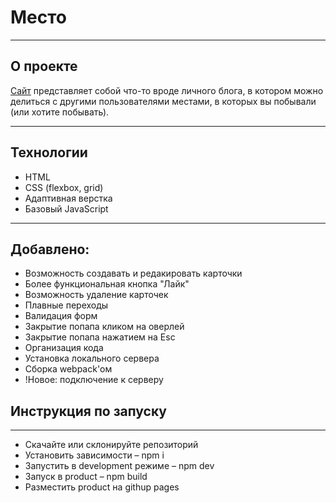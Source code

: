 # Место

------

## О проекте

[Сайт](https://arti-d.github.io/mesto/index.html) представляет собой что-то вроде личного блога, в котором можно делиться с другими пользователями местами, в которых вы побывали (или хотите побывать).

------

## Технологии

* HTML
* CSS (flexbox, grid)
* Адаптивная верстка
* Базовый JavaScript

------

## Добавлено:

* Возможность создавать и редакировать карточки
* Более функциональная кнопка "Лайк"
* Возможность удаление карточек
* Плавные переходы 
* Валидация форм
* Закрытие попапа кликом на оверлей
* Закрытие попапа нажатием на Esc
* Организация кода
* Установка локального сервера 
* Сборка webpack'ом
* !Новое: подключение к серверу 

## Инструкция по запуску
------
- Скачайте или склонируйте репозиторий 
- Установить зависимости – npm i
- Запустить в development режиме – npm dev
- Запуск в product – npm build
- Разместить product на githup pages

